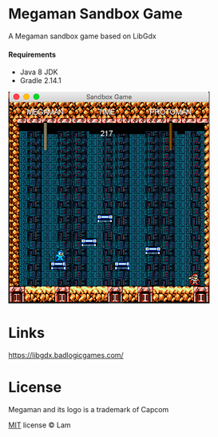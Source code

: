 Megaman Sandbox Game
=========

A Megaman sandbox game based on LibGdx

#### Requirements

* Java 8 JDK
* Gradle 2.14.1

![Screenshot](screenshot.png)

Links
=====
https://libgdx.badlogicgames.com/

License
=======

Megaman and its logo is a trademark of Capcom

[MIT](http://en.wikipedia.org/wiki/MIT_License) license © Lam